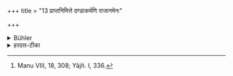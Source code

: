 +++
title = "13 प्राप्तनिमित्ते दण्डाकर्मणि राजानमेनः"

+++

<details><summary>Bühler</summary>

13. If the king does not punish a punishable offence, the guilt falls upon him. [^5] 


[^5]:  Manu VIII, 18, 308; Yājñ. I, 336.
</details>

<details><summary>हरदत्त-टीका</summary>

## सूत्रम्
प्राप्तनिमित्ते दण्डाकर्मणि राजानमेनस्स्पृशति ॥ १४ ॥  
## टिप्पनी
प्राप्त दण्डनिमित्तं यस्य तस्मिन् पुरुषे दण्डाकर्मणि दण्डस्याऽक्रियायां यदि दययाऽर्थलोभेन वा प्राप्तदण्डं न कुर्यात् तदा तदेनो राजान मेव स्पृशति ॥ १४ ॥  


इत्यापस्तम्बधर्मसुत्रवृत्तौ द्वितीयप्रश्ने ऽष्टाविंशी कण्डिका ॥२८॥
</details>
